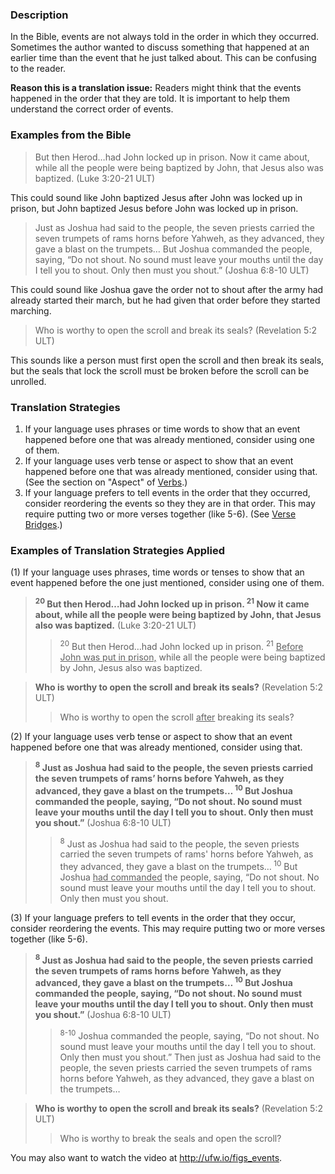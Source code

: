 

### Description

In the Bible, events are not always told in the order in which they occurred. Sometimes the author wanted to discuss something that happened at an earlier time than the event that he just talked about. This can be confusing to the reader.

**Reason this is a translation issue:** Readers might think that the events happened in the order that they are told. It is important to help them understand the correct order of events.

### Examples from the Bible

> But then Herod…had John locked up in prison. Now it came about, while all the people were being baptized by John, that Jesus also was baptized. (Luke 3:20-21 ULT)

This could sound like John baptized Jesus after John was locked up in prison, but John baptized Jesus before John was locked up in prison.

> Just as Joshua had said to the people, the seven priests carried the seven trumpets of rams horns before Yahweh, as they advanced, they gave a blast on the trumpets… But Joshua commanded the people, saying, “Do not shout. No sound must leave your mouths until the day I tell you to shout. Only then must you shout.”   (Joshua 6:8-10 ULT)

This could sound like Joshua gave the order not to shout after the army had already started their march, but he had given that order before they started marching.

> Who is worthy to open the scroll and break its seals? (Revelation 5:2 ULT)

This sounds like a person must first open the scroll and then break its seals, but the seals that lock the scroll must be broken before the scroll can be unrolled.

### Translation Strategies

1. If your language uses phrases or time words to show that an event happened before one that was already mentioned, consider using one of them.
1. If your language uses verb tense or aspect to show that an event happened before one that was already mentioned, consider using that. (See the section on "Aspect" of [Verbs](../figs-verbs/01.md).)
1. If your language prefers to tell events in the order that they occurred, consider reordering the events so they they are in that order. This may require putting two or more verses together (like 5-6). (See [Verse Bridges](../translate-versebridge/01.md).)

### Examples of Translation Strategies Applied

(1) If your language uses phrases, time words or tenses to show that an event happened before the one just mentioned, consider using one of them.

> **<sup> 20</sup> But then Herod…had John locked up in prison. <sup> 21</sup> Now it came about, while all the people were being baptized by John, that Jesus also was baptized.** (Luke 3:20-21 ULT)
>> <sup> 20</sup> But then Herod…had John locked up in prison. <sup> 21</sup> <u>Before John was put in prison,</u> while all the people were being baptized by John, Jesus also was baptized.

> **Who is worthy to open the scroll and break its seals?** (Revelation 5:2 ULT)
>> Who is worthy to open the scroll <u>after</u> breaking its seals?

(2) If your language uses verb tense or aspect to show that an event happened before one that was already mentioned, consider using that.

> **<sup> 8</sup> Just as Joshua had said to the people, the seven priests carried the seven trumpets of rams’ horns before Yahweh, as they advanced, they gave a blast on the trumpets…<sup> 10</sup> But Joshua commanded the people, saying, “Do not shout. No sound must leave your mouths until the day I tell you to shout. Only then must you shout.”** (Joshua 6:8-10 ULT)
>> <sup> 8</sup> Just as Joshua had said to the people, the seven priests carried the seven trumpets of rams' horns before Yahweh, as they advanced, they gave a blast on the trumpets…<sup> 10</sup> But Joshua <u>had commanded</u> the people, saying, “Do not shout. No sound must leave your mouths until the day I tell you to shout. Only then must you shout.

(3) If your language prefers to tell events in the order that they occur, consider reordering the events. This may require putting two or more verses together (like 5-6).

> **<sup> 8</sup> Just as Joshua had said to the people, the seven priests carried the seven trumpets of rams horns before Yahweh, as they advanced, they gave a blast on the trumpets…<sup> 10</sup> But Joshua commanded the people, saying, “Do not shout. No sound must leave your mouths until the day I tell you to shout. Only then must you shout.”** (Joshua 6:8-10 ULT)
>> <sup> 8-10</sup> Joshua commanded the people, saying, “Do not shout. No sound must leave your mouths until the day I tell you to shout. Only then must you shout.” Then just as Joshua had said to the people, the seven priests carried the seven trumpets of rams horns before Yahweh, as they advanced, they gave a blast on the trumpets…

> **Who is worthy to open the scroll and break its seals?** (Revelation 5:2 ULT)
>> Who is worthy to break the seals and open the scroll?


You may also want to watch the video at http://ufw.io/figs_events.
